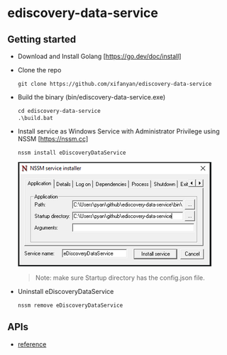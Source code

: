 # ediscovery-data-service

## Getting started

- Download and Install Golang [https://go.dev/doc/install]
- Clone the repo

    ```Command Prompt
    git clone https://github.com/xifanyan/ediscovery-data-service
    ```

- Build the binary (bin/ediscovery-data-service.exe)

    ```Command Prompt
    cd ediscovery-data-service
    .\build.bat
    ```

- Install service as Windows Service with Administrator Privilege using NSSM [https://nssm.cc]

    ```Command Prompt (Administrator Privilege)
    nssm install eDiscoveryDataService
    ```

    ![alt text](nssm_config.png?raw=true "NSSM Configuration")
    > Note: make sure Startup directory has the config.json file.

- Uninstall eDiscoveryDataService

    ```Command Prompt (Administrator Privilege)
    nssm remove eDiscoveryDataService
    ```

## APIs

- [reference](api.http)
